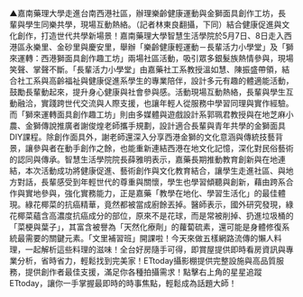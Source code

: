 ▲嘉南藥理大學走進台南西港社區，辦理樂齡健康運動與金獅面具創作工坊，長輩與學生同樂共學，現場互動熱絡。（記者林東良翻攝，下同）結合健康促進與文化創作，打造世代共學新場景！嘉南藥理大學智慧生活學院於5月7日、8日走入西港區永樂里、金砂里與慶安里，舉辦「樂齡健康輕運動－長輩活力小學堂」及「獅來運轉：西港獅面具創作趣工坊」兩場社區活動，吸引眾多銀髮族熱情參與，現場笑聲、掌聲不斷。「長輩活力小學堂」由嘉藥社工系教授溫如慧、陳振盛帶領，結合社工系與高齡福祉與健康促進系學生的專業陪伴，設計多元有趣的體適能活動，鼓勵長輩動起來，提升身心健康與社會參與感。活動現場互動熱絡，長輩與學生互動融洽，實踐跨世代交流與人際支援，也讓年輕人從服務中學習同理與實作經驗。而「獅來運轉面具創作趣工坊」則由多媒體與遊戲設計系郭珮君教授與在地芝麻小農、金獅傳說推廣者謝俊煌老師攜手規劃，設計適合長輩與青年共學的金獅面具DIY課程。除創作面具外，謝老師還深入分享西港金獅的文化意涵與傳統技藝背景，讓參與者在動手創作之餘，也能重新連結西港在地文化記憶，深化對民俗藝術的認同與傳承。智慧生活學院院長薛雅明表示，嘉藥長期推動教育創新與在地連結，本次活動成功將健康促進、藝術創作與文化教育結合，讓學生走進社區、與地方對話，長輩感受到年輕世代的尊重與關懷，學生也學習傾聽與創新，藉由跨系合作與實地參與，強化實務能力，正是嘉藥「教學在地化、學習生活化」的最佳體現。綠花椰菜的抗癌精華，竟然都被當成廚餘丟掉。醫師表示，國外研究發現，綠花椰菜蘊含高濃度抗癌成分的部位，原來不是花球，而是常被削掉、扔進垃圾桶的「菜梗與葉子」，其富含被譽為「天然化療劑」的蘿蔔硫素，還可能是身體修復系統最需要的關鍵元素。「文里補習班」開課啦！今天來做五樣網路流傳的懶人料理，一起解析這些料理的滋味！全台好房隨手可得，即賞屋提供即時看房資訊與專業分析，省時省力，輕鬆找到完美家！ETtoday攝影棚提供完整設施與高品質服務，提供創作者最佳支援，滿足你各種拍攝需求！點擊右上角的星星追蹤ETtoday，讓你一手掌握最即時的時事焦點，輕鬆成為話題大師！